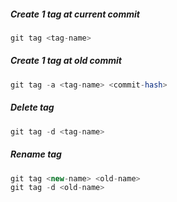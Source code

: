##### Create 1 tag at current commit	

```php
git tag <tag-name>
```

##### Create 1 tag at old commit

```php
git tag -a <tag-name> <commit-hash>
```

##### Delete tag

```php
git tag -d <tag-name>
```

##### Rename tag

```php
git tag <new-name> <old-name>
git tag -d <old-name>
```